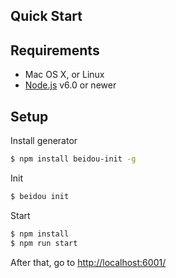 Quick Start
---

## Requirements

  * Mac OS X, or Linux
  * [Node.js](https://nodejs.org/) v6.0 or newer

## Setup

Install generator

```bash
$ npm install beidou-init -g
```

Init


```bash
$ beidou init
```

Start


```bash
$ npm install
$ npm run start
```

After that, go to [http://localhost:6001/](http://localhost:6001/)